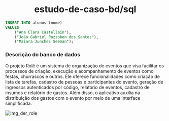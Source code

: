 <h1 align="center">estudo-de-caso-bd/sql</h1>  

```sql
INSERT INTO alunos (nome)
VALUES
    ("Ana Clara Castellain"),
    ("João Gabriel Pozzobon dos Santos"),
    ("Maiara Junches Seeman");
```
  
### Descrição do banco de dados
O projeto Rolê é um sistema de organização de eventos que visa facilitar os processos de criação, execução e acompanhamento de eventos como festas, churrascos e outros. Ele oferece funcionalidades como criação de lista de tarefas, cadastro de pessoas e participantes do evento, geração de ingressos autenticados por código, relatório de eventos, cadastro de insumos e relatório de gastos. Além disso, o aplicativo auxilia na distribuição dos gastos com o evento por meio de uma interface simplificada.

![img_der_role](https://github.com/role-pi/sql/assets/111303609/124c763b-028d-4eee-968f-3d52b8b77c05)
